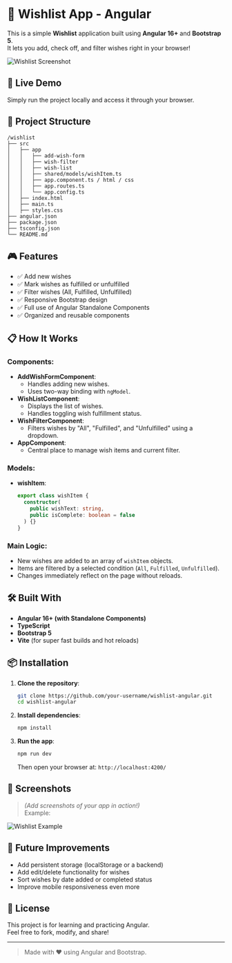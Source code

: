 # 🎯 Wishlist App - Angular

This is a simple **Wishlist** application built using **Angular 16+** and **Bootstrap 5**.  
It lets you add, check off, and filter wishes right in your browser!

![Wishlist Screenshot](./wishlist-screenshot.png) <!-- (Optional: Replace with real screenshot) -->

## 🚀 Live Demo
Simply run the project locally and access it through your browser.

## 📂 Project Structure
```
/wishlist
├── src
│   ├── app
│   │   ├── add-wish-form
│   │   ├── wish-filter
│   │   ├── wish-list
│   │   ├── shared/models/wishItem.ts
│   │   ├── app.component.ts / html / css
│   │   ├── app.routes.ts
│   │   └── app.config.ts
│   ├── index.html
│   ├── main.ts
│   ├── styles.css
├── angular.json
├── package.json
├── tsconfig.json
└── README.md
```

## 🎮 Features
- ✅ Add new wishes
- ✅ Mark wishes as fulfilled or unfulfilled
- ✅ Filter wishes (All, Fulfilled, Unfulfilled)
- ✅ Responsive Bootstrap design
- ✅ Full use of Angular Standalone Components
- ✅ Organized and reusable components

## 📋 How It Works

### Components:
- **AddWishFormComponent**:  
  - Handles adding new wishes.
  - Uses two-way binding with `ngModel`.
- **WishListComponent**:  
  - Displays the list of wishes.
  - Handles toggling wish fulfillment status.
- **WishFilterComponent**:  
  - Filters wishes by "All", "Fulfilled", and "Unfulfilled" using a dropdown.
- **AppComponent**:  
  - Central place to manage wish items and current filter.

### Models:
- **wishItem**:
  ```ts
  export class wishItem {
    constructor(
      public wishText: string,
      public isComplete: boolean = false
    ) {}
  }
  ```

### Main Logic:
- New wishes are added to an array of `wishItem` objects.
- Items are filtered by a selected condition (`All`, `Fulfilled`, `Unfulfilled`).
- Changes immediately reflect on the page without reloads.

## 🛠️ Built With
- **Angular 16+ (with Standalone Components)**
- **TypeScript**
- **Bootstrap 5**
- **Vite** (for super fast builds and hot reloads)

## 📦 Installation

1. **Clone the repository**:
   ```bash
   git clone https://github.com/your-username/wishlist-angular.git
   cd wishlist-angular
   ```

2. **Install dependencies**:
   ```bash
   npm install
   ```

3. **Run the app**:
   ```bash
   npm run dev
   ```
   Then open your browser at: `http://localhost:4200/`

## 📸 Screenshots
> *(Add screenshots of your app in action!)*  
Example:

![Wishlist Example](./wishlist-example.png)

## 🚧 Future Improvements
- Add persistent storage (localStorage or a backend)
- Add edit/delete functionality for wishes
- Sort wishes by date added or completed status
- Improve mobile responsiveness even more

## 🧹 License
This project is for learning and practicing Angular.  
Feel free to fork, modify, and share!

---

> Made with ❤️ using Angular and Bootstrap.
